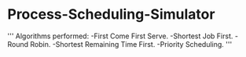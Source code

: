 # Process-Scheduling-Simulator
'''
Algorithms performed:
-First Come First Serve.
-Shortest Job First.
-Round Robin.
-Shortest Remaining Time First.
-Priority Scheduling.
'''
